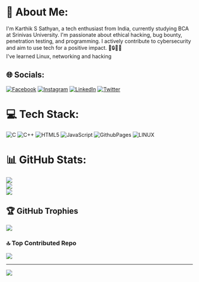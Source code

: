 # 💫 About Me:
I'm Karthik S Sathyan, a tech enthusiast from India, currently studying BCA at Srinivas University. I'm passionate about ethical hacking, bug bounty, penetration testing, and programming. I actively contribute to cybersecurity and aim to use tech for a positive impact. 🚀🔒👨‍💻<br>I've learned Linux, networking and hacking


## 🌐 Socials:
[![Facebook](https://img.shields.io/badge/Facebook-%231877F2.svg?logo=Facebook&logoColor=white)](https://facebook.com/https://www.facebook.com/profile.php?id=100027491124010&mibextid=ZbWKwL) [![Instagram](https://img.shields.io/badge/Instagram-%23E4405F.svg?logo=Instagram&logoColor=white)](https://instagram.com/ig.dudee) [![LinkedIn](https://img.shields.io/badge/LinkedIn-%230077B5.svg?logo=linkedin&logoColor=white)](https://linkedin.com/in/https://www.linkedin.com/in/karthik-s-sathyan-213350241?utm_source=share&utm_campaign=share_via&utm_content=profile&utm_medium=android_app) [![Twitter](https://img.shields.io/badge/Twitter-%231DA1F2.svg?logo=Twitter&logoColor=white)](https://twitter.com/igdudee) 

# 💻 Tech Stack:
![C](https://img.shields.io/badge/c-%2300599C.svg?style=for-the-badge&logo=c&logoColor=white) ![C++](https://img.shields.io/badge/c++-%2300599C.svg?style=for-the-badge&logo=c%2B%2B&logoColor=white) ![HTML5](https://img.shields.io/badge/html5-%23E34F26.svg?style=for-the-badge&logo=html5&logoColor=white) ![JavaScript](https://img.shields.io/badge/javascript-%23323330.svg?style=for-the-badge&logo=javascript&logoColor=%23F7DF1E) ![GithubPages](https://img.shields.io/badge/github%20pages-121013?style=for-the-badge&logo=github&logoColor=white) ![LINUX](https://img.shields.io/badge/Linux-FCC624?style=for-the-badge&logo=linux&logoColor=black)
# 📊 GitHub Stats:
![](https://github-readme-stats.vercel.app/api?username=Karthikdude&theme=dark&hide_border=false&include_all_commits=false&count_private=false)<br/>
![](https://github-readme-streak-stats.herokuapp.com/?user=Karthikdude&theme=dark&hide_border=false)<br/>
![](https://github-readme-stats.vercel.app/api/top-langs/?username=Karthikdude&theme=dark&hide_border=false&include_all_commits=false&count_private=false&layout=compact)

## 🏆 GitHub Trophies
![](https://github-profile-trophy.vercel.app/?username=Karthikdude&theme=radical&no-frame=false&no-bg=true&margin-w=4)

### 🔝 Top Contributed Repo
![](https://github-contributor-stats.vercel.app/api?username=Karthikdude&limit=5&theme=dark&combine_all_yearly_contributions=true)

---
[![](https://visitcount.itsvg.in/api?id=Karthikdude&icon=0&color=0)](https://visitcount.itsvg.in)

<!-- Proudly created with GPRM ( https://gprm.itsvg.in ) -->
